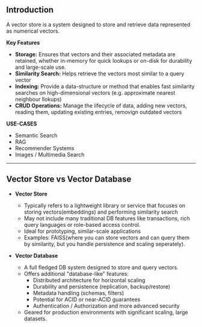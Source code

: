 ## **Introduction**
A vector store is a system designed to store and retrieve data represented as numerical vectors.

**Key Features**
- **Storage:** Ensures that vectors and their associated metadata are retained, whether in-memory for quick lookups or on-disk for durability and large-scale use.
- **Similarity Search:** Helps retrieve the vectors most similar to a query vector
- **Indexing:** Provide a data-structure or method that enables fast similarity searches on high-dimensional vectors (e.g. approximate nearest neighbour llokups)
- **CRUD Operations:** Manage the lifecycle of data, adding new vectors, reading them, updating existing entries, removign outdated vectors

**USE-CASES**
- Semantic Search
- RAG
- Recommender Systems
- Images / Multimedia Search

<hr>

## **Vector Store vs Vector Database**

* **Vector Store**
    * Typically refers to a lightweight library or service that focuses on storing vectors(embeddings) and performing similarity search
    * May not include many traditional DB features like transactions, rich query languages or role-based access control.
    * Ideal for prototyping, similar-scale applications
    * Examples: FAISS(where you can store vectors and can query them by similarity, but you handle persistence and scaling seperately).

* **Vector Database**
    * A full fledged DB system designed to store and query vectors.
    * Offers additional "database-like" features:
        * Distributed architecture for horizontal scaling
        * Durability and persistence (replication, backup/restore)
        * Metadata handling (schemas, filters)
        * Potential for ACID or near-ACID guarantees
        * Authentication / Authorization and more advanced security
    * Geared for production environments with significant scaling, large datasets.